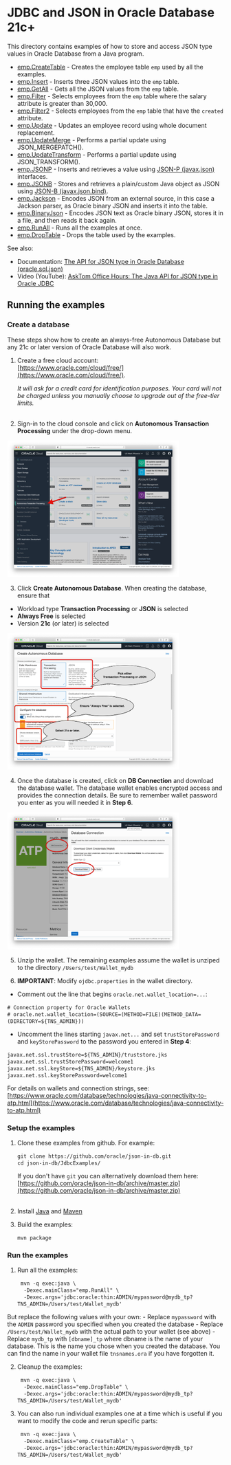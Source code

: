 # JDBC and JSON in Oracle Database 21c+

This directory contains examples of how to store and access JSON type values in Oracle Database from a Java program. 

  * [emp.CreateTable](src/main/java/emp/CreateTable.java) - Creates the employee table `emp` used by all the examples.
  * [emp.Insert](src/main/java/emp/Insert.java) - Inserts three JSON values into the `emp` table.
  * [emp.GetAll](src/main/java/emp/GetAll.java) - Gets all the JSON values from the `emp` table.
  * [emp.Filter](src/main/java/emp/Filter.java) - Selects employees from the `emp` table where the salary attribute is greater than 30,000.
  * [emp.Filter2](src/main/java/emp/Filter2.java) - Selects employees from the `emp` table that have the `created` attribute.
  * [emp.Update](src/main/java/emp/Update.java) - Updates an employee record using whole document replacement.
  * [emp.UpdateMerge](src/main/java/emp/UpdateMerge.java) - Performs a partial update using JSON_MERGEPATCH().
  * [emp.UpdateTransform](src/main/java/emp/UpdateTransform.java) - Performs a partial update using JSON_TRANSFORM().
  * [emp.JSONP](src/main/java/emp/JSONP.java) - Inserts and retrieves a value using [JSON-P (javax.json)](https://javaee.github.io/jsonp/) interfaces.
  * [emp.JSONB](src/main/java/emp/JSONB.java) - Stores and retrieves a plain/custom Java object as JSON using [JSON-B (javax.json.bind)](https://javaee.github.io/jsonb-spec/).
  * [emp.Jackson](src/main/java/emp/Jackson.java) - Encodes JSON from an external source, in this case a Jackson parser, as Oracle binary JSON and inserts it into the table.
  * [emp.BinaryJson](src/main/java/emp/BinaryJson.java) - Encodes JSON text as Oracle binary JSON, stores it in a file, and then reads it back again.
  * [emp.RunAll](src/main/java/emp/RunAll.java) - Runs all the examples at once.
  * [emp.DropTable](src/main/java/emp/DropTable.java) - Drops the table used by the examples.

See also:
  * Documentation: [The API for JSON type in Oracle Database (oracle.sql.json)](https://docs.oracle.com/en/database/oracle/oracle-database/21/jajdb/oracle/sql/json/package-summary.html)
  * Video (YouTube): [AskTom Office Hours: The Java API for JSON type in Oracle JDBC](https://youtu.be/jg5d15-2K3Y)


## Running the examples

### Create a database

These steps show how to create an always-free Autonomous Database but any 21c or later version of Oracle Database will also work.

1. Create a free cloud account:<br/>
   [https://www.oracle.com/cloud/free/](https://www.oracle.com/cloud/free/). 
   
   _It will ask for a credit card for identification purposes.  Your card will not be charged unless you manually choose to upgrade out of the free-tier limits._
   <br/><br/>
   
2. Sign-in to the cloud console and click on **Autonomous Transaction Processing** under the drop-down menu. <br/>
  <img src="img/create1.png" width="400px"/>

3. Click **Create Autonomous Database**.  When creating the database, ensure that
  * Workload type **Transaction Processing** or **JSON** is selected
  * **Always Free** is selected
  * Version **21c** (or later) is selected
  
  <img src="img/create2.png" width="400px"/>

4. Once the database is created, click on **DB Connection** and download the database wallet. The database wallet enables encrypted access and provides the connection details.  Be sure to remember wallet password you enter as you will needed it in **Step 6**.
   
  <img src="img/create3.png" width="400px"/>
  
5. Unzip the wallet.  The remaining examples assume the wallet is unziped to the directory `/Users/test/Wallet_mydb`

6. **IMPORTANT**: Modify `ojdbc.properties` in the wallet directory.

  * Comment out the line that begins `oracle.net.wallet_location=...`:
  ```
  # Connection property for Oracle Wallets 
  # oracle.net.wallet_location=(SOURCE=(METHOD=FILE)(METHOD_DATA=(DIRECTORY=${TNS_ADMIN}))
  ```
  * Uncomment the lines starting ``javax.net...`` and set `trustStorePassword` and `keyStorePassword` to the password you entered in **Step 4**:
  ```
  javax.net.ssl.trustStore=${TNS_ADMIN}/truststore.jks 
  javax.net.ssl.trustStorePassword=welcome1
  javax.net.ssl.keyStore=${TNS_ADMIN}/keystore.jks 
  javax.net.ssl.keyStorePassword=welcome1
  ```
     
     
For details on wallets and connection strings, see:
[https://www.oracle.com/database/technologies/java-connectivity-to-atp.html](https://www.oracle.com/database/technologies/java-connectivity-to-atp.html)

### Setup the examples

1. Clone these examples from github.  For example:
   ```
   git clone https://github.com/oracle/json-in-db.git
   cd json-in-db/JdbcExamples/
   ```
   If you don't have `git` you can alternatively download them here:
   [https://github.com/oracle/json-in-db/archive/master.zip](https://github.com/oracle/json-in-db/archive/master.zip)
   <br/><br/>
   
2. Install [Java](https://www.oracle.com/java/technologies/javase-downloads.html#JDK8) and [Maven](https://maven.apache.org/install.html)

3. Build the examples:

   ```
   mvn package
   ``` 

### Run the examples


1. Run all the examples:

   ```
    mvn -q exec:java \
     -Dexec.mainClass="emp.RunAll" \
     -Dexec.args='jdbc:oracle:thin:ADMIN/mypassword@mydb_tp?TNS_ADMIN=/Users/test/Wallet_mydb'
   ```
  But replace the following values with your own:
    - Replace ``mypassword`` with the ``ADMIN`` password you specified when you created the database
    - Replace `/Users/test/Wallet_mydb` with the actual path to your wallet (see above) 
    - Replace `mydb_tp` with `[dbname]_tp` where dbname is the name of your database.  This is the name you chose when you created the database.  You can find the name in your wallet file `tnsnames.ora` if you have forgotten it.

2. Cleanup the examples:

   ```
    mvn -q exec:java \
     -Dexec.mainClass="emp.DropTable" \
     -Dexec.args='jdbc:oracle:thin:ADMIN/mypassword@mydb_tp?TNS_ADMIN=/Users/test/Wallet_mydb'
   ```

3. You can also run individual examples one at a time which is useful if you want to modify the code and rerun specific parts:

   ```
    mvn -q exec:java \
     -Dexec.mainClass="emp.CreateTable" \
     -Dexec.args='jdbc:oracle:thin:ADMIN/mypassword@mydb_tp?TNS_ADMIN=/Users/test/Wallet_mydb'
   ```
